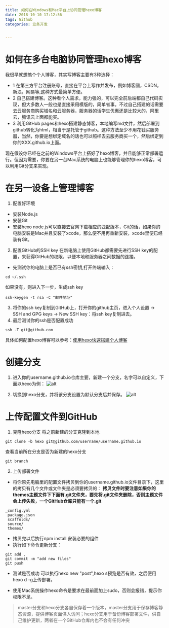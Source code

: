 ```yaml
---
title: 如何在Windows和Mac平台上协同管理hexo博客
date: 2018-10-10 17:12:56
tags: Github
categories: 业务开发


---
```



# 如何在多台电脑协同管理hexo博客
我很早就想搞个个人博客，其实写博客主要有3种选择：
- 1 在第三方平台注册账号，直接在平台上写作并发布，例如博客圆，CSDN，新浪，网易等,这种方式最简单方便。
- 2 自己搭建博客。这种看个人需求，能力强的，可以完全前后端都自己代码实现，但大多数人一般也是直接采用模版的，简单省事。不过自己搭建的话需要去云服务商购买域名和云服务器，服务器的话学生优惠还是比较大的，阿里云，腾讯云上面都能买。
- 3 利用GitHub pages和hexo搭建静态博客，本地编写md文件，然后部署到github转化为html，相当于是托管于github。这种方法至少不用花钱买服务器，当然，你要是想绑定域名的话也可以照样去云服务商买一个，然后绑定到你的XXX.github.io上面。

<!-- more -->

现在假设你已经在之前的Windows平台上搭好了hexo博客，并且能够正常部署运行。但因为需要，你要在另一台Mac系统的电脑上也能够管理你的hexo博客，可以利用Git分支来实现。

# 在另一设备上管理博客
1. 配置好环境
* 安装Node.js
* 安装Git
* 安装hexo
node.js可以直接去官网下载相应的匹配版本，Git的话，如果你的电脑安装是Mac并且安装了xcode，那么便不用再重新安装，xcode里便已经装有Git。
2. 配置GitHub的SSH key
在新电脑上使用GitHub都需要先进行SSH key的配置，来获得GitHub的权限，以便本地和服务器之间数据的连接。
- 先测试你的电脑上是否已有ssh密钥,打开终端输入：
```
cd ~/.ssh
```
如果没有，则进入下一步，生成ssh key
```
ssh-keygen -t rsa -C "邮件地址"
```
3. 将你的ssh key复制到GitHub上，打开你的github主页，进入个人设置 -> SSH and GPG keys -> New SSH key：将ssh key复制进去。
4. 最后测试你的ssh是否配置成功
```
ssh -T git@github.com
```
具体如何配置hexo博客可以参考：[使用hexo快速搭建个人博客](https://www.titanjun.top/2018/03/08/%E5%9F%BA%E4%BA%8EGitHub%E5%92%8CHexo%E6%90%AD%E5%BB%BA%E4%B8%AA%E4%BA%BA%E5%8D%9A%E5%AE%A2/)

# 创建分支
1. 进入你的username.github.io仓库主要，新建一个分支，名字可以自定义，下面以hexo为例：
![alt](http://huangyiblog.com/hexo1.jpg)

2. 切换到hexo分支，并将该分支设置为默认分支后并保存。
![alt](http://huangyiblog.com/hexo2.jpg)

# 上传配置文件到GitHub
1. 克隆hexo分支
将之前新建的分支克隆到本地
```
git clone -b hexo git@github.com/username/username.github.io
```
查看当前所在分支是否为新建的hexo分支
```
git branch
```
2. 上传部署文件
- 将你原先电脑里的配置文件拷贝到你的username.github.io文件目录下，这里的拷贝有几个文件或文件夹是必须要拷贝的：
**拷贝文件时要注意如果你的themes主题文件下下面有.git文件夹，要先将.git文件夹删除，否则主题文件会上传失败，一个GitHub仓库只能有一个.git**
```
_config.yml
 package.json
 scaffolds/
 source/
 themes/
```
- 拷贝完以后执行npm install 安装必要的组件
- 执行如下命令更新分支：
```
git add .
git commit -m "add new files"
git push
```
- 测试是否成功
可以执行hexo new "post",hexo s预览是否有效，之后便用hexo d -g上传部署。
* 使用Mac系统操作hexo命令是要求在最前面加上sudo，否则会报错，提示你权限不足。
> master分支和hexo分支各自保存着一个版本，master分支用于保存博客静态资源，提供博客页面供人访问；hexo分支用于备份博客部署文件，供自己维护更新，两者在一个GitHub仓库内也不会有任何冲突
